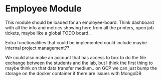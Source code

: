 # Employee Module

This module should be loaded for an employee-board. Think dashboard with all the info and metrics showing here from all the printers, open job tickets, maybe like a global TODO board..

Extra functionalities that could be implemented could include maybe internal project management??

We could also make an account that has access to box to do the file exchange between the students and the lab, but I think the first thing to maybe think on that data transfer medium.. on GCP we can just bump the storage on the docker container if there are issues with MongoDB